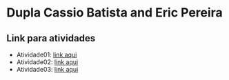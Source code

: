 # Dupla Cassio Batista and Eric Pereira

## Link para atividades

- Atividade01: [link aqui](#)
- Atividade02: [link aqui](#)
- Atividade03: [link aqui](#)

<!-- EOF -->
